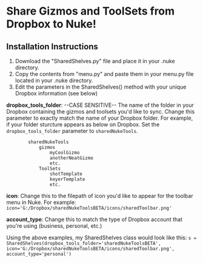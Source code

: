 # Share Gizmos and ToolSets from Dropbox to Nuke!
## Installation Instructions
1. Download the "SharedShelves.py" file and place it in your .nuke directory. 
2. Copy the contents from "menu.py" and paste them in your menu.py file located in your .nuke directory.
3. Edit the parameters in the SharedShelves() method with your unique Dropbox information (see below) 


**dropbox_tools_folder**: --CASE SENSITIVE-- The name of the folder in your Dropbox containing the gizmos and 
toolsets you'd like to sync. Change this parameter to exactly match the name of your Dropbox folder. For example,
if your folder sturcture appears as below on Dropbox. Set the `dropbox_tools_folder` parameter to `sharedNukeTools`.

```commandline
        sharedNukeTools
            gizmos
                myCoolGizmo
                anotherNeatGizmo
                etc.
            ToolSets
                shotTemplate
                keyerTemplate
                etc.
```

**icon**: Change this to the filepath of icon you'd like to appear for the toolbar menu in Nuke. For example: 
`icon='G:/Dropbox/sharedNukeToolsBETA/icons/sharedToolbar.png'`

**account_type**: Change this to match the type of Dropbox account that you're using (business, personal, etc.)

Using the above examples, my SharedShelves class would look like this: 
`s = SharedShelves(dropbox_tools_folder='sharedNukeToolsBETA', icon='G:/Dropbox/sharedNukeToolsBETA/icons/sharedToolbar.png', account_type='personal')`